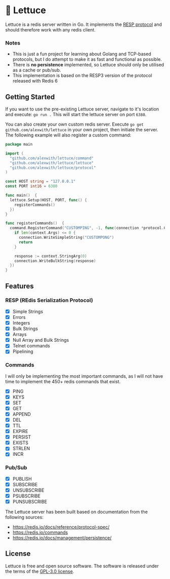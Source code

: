 # 🥬 Lettuce

Lettuce is a redis server written in Go. It implements the [RESP protocol](https://redis.io/docs/reference/protocol-spec/) and should therefore work with any redis client.

### Notes

- This is just a fun project for learning about Golang and TCP-based protocols, but I do attempt to make it as fast and functional as possible.
- There is **no persistence** implemented, so Lettuce should only be utilised as a cache or pub/sub.
- This implementation is based on the RESP3 version of the protocol released with Redis 6

## Getting Started

If you want to use the pre-existing Lettuce server, navigate to it's location and execute: `go run .`
This will start the lettuce server on port `6380`.

You can also create your own custom redis server. Execute `go get github.com/alexwith/lettuce` in your own project, then initiate the server. The following example will also register a custom command:

```go
package main

import (
  "github.com/alexwith/lettuce/command"
  "github.com/alexwith/lettuce/lettuce"
  "github.com/alexwith/lettuce/protocol"
)

const HOST string = "127.0.0.1"
const PORT int16 = 6380

func main()  {
  lettuce.Setup(HOST, PORT, func() {
    registerCommands()
  })
}

func registerCommands()  {
  command.RegisterCommand("CUSTOMPING", -1, func(connection *protocol.Connection, context *command.CommandContext)  {
    if len(context.Args) <= 0 {
      connection.WriteSimpleString("CUSTOMPONG")
      return
    }

    response := context.StringArg(0)
    connection.WriteBulkString(response)
  })
}
```

## Features

### RESP (REdis Serialization Protocol)

- [x] Simple Strings
- [x] Errors
- [x] Integers
- [x] Bulk Strings
- [x] Arrays
- [x] Null Array and Bulk Strings
- [x] Telnet commands
- [x] Pipelining

### Commands

I will only be implementing the most important commands, as I will not have time to implement the 450+ redis commands that exist.

- [x] PING
- [x] KEYS
- [x] SET
- [x] GET
- [x] APPEND
- [x] DEL
- [x] TTL
- [x] EXPIRE
- [x] PERSIST
- [x] EXISTS
- [x] STRLEN
- [x] INCR

### Pub/Sub

- [x] PUBLISH
- [x] SUBSCRIBE
- [x] UNSUBSCRIBE
- [x] PSUBSCRIBE
- [x] PUNSUBSCRIBE

The Lettuce server has been built based on documentation from the following sources:

- https://redis.io/docs/reference/protocol-spec/
- https://redis.io/commands
- https://redis.io/docs/management/persistence/

## License

Lettuce is free and open source software. The software is released under the terms of
the [GPL-3.0 license]("https://github.com/alexwith/lettuce/blob/main/LICENSE").
